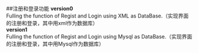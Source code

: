 ##注册和登录功能
**version0**  
Fulling the function of Regist and Login using XML as DataBase.（实现界面的注册和登录，其中用xml作为数据库）  
**version1**  
Fulling the function of Regist and Login using Mysql as DataBase.（实现界面的注册和登录，其中用Mysql作为数据库）
